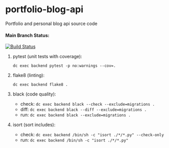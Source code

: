 # portfolio-blog-api
Portfolio and personal blog api source code

#### Main Branch Status:
[![Build Status](https://app.travis-ci.com/andrewtdunn/portfolio-blog-api.svg?branch=main)](https://app.travis-ci.com/andrewtdunn/portfolio-blog-api)

1. pytest (unit tests with coverage):

    `dc exec backend pytest -p no:warnings --cov=.`
 
2. flake8 (linting):
    
    `dc exec backend flake8 .`

3. black (code quality):
    - check: `dc exec backend black --check --exclude=migrations .`
    - diff: `dc exec backend black --diff --exclude=migrations .`
    - run: `dc exec backend black --exclude=migrations .`
    
4. isort (sort includes):
    - check: `dc exec backend /bin/sh -c "isort ./*/*.py" --check-only`
    - run: `dc exec backend /bin/sh -c "isort ./*/*.py"`